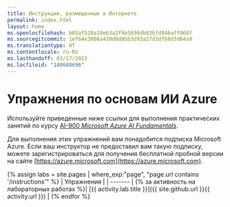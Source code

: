 ```yaml
---
title: Инструкции, размещенные в Интернете
permalink: index.html
layout: home
ms.openlocfilehash: b85af520a10e63a2f9a5696db03bfd946aff968f
ms.sourcegitcommit: 1ef64e3008a439d0d0bb3d93a27d3df68d3d64a9
ms.translationtype: HT
ms.contentlocale: ru-RU
ms.lasthandoff: 03/17/2022
ms.locfileid: "140688696"
---
```

# <a name="azure-ai-fundamentals-exercises"></a>Упражнения по основам ИИ Azure

Используйте приведенные ниже ссылки для выполнения практических занятий по курсу [AI-900 *Microsoft Azure AI Fundamentals*](https://docs.microsoft.com/learn/certifications/courses/ai-900t00).

Для выполнения этих упражнений вам понадобится подписка Microsoft Azure. Если ваш инструктор не предоставил вам такую подписку, можете зарегистрироваться для получения бесплатной пробной версии на сайте [https://azure.microsoft.com](https://azure.microsoft.com).

{% assign labs = site.pages | where_exp:"page", "page.url contains '/instructions'" %}
| Упражнения |
| ------- | 
{% за активность на лабораторных работах  %}| [{{ activity.lab.title }}]({{ site.github.url }}{{ activity.url }}) |
{% endfor %}
